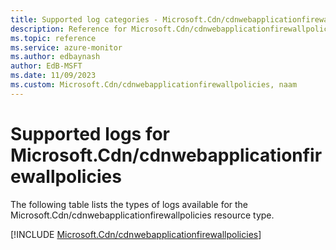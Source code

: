 ```yaml
---
title: Supported log categories - Microsoft.Cdn/cdnwebapplicationfirewallpolicies
description: Reference for Microsoft.Cdn/cdnwebapplicationfirewallpolicies in Azure Monitor Logs.
ms.topic: reference
ms.service: azure-monitor
ms.author: edbaynash
author: EdB-MSFT
ms.date: 11/09/2023
ms.custom: Microsoft.Cdn/cdnwebapplicationfirewallpolicies, naam
---
```





# Supported logs for Microsoft.Cdn/cdnwebapplicationfirewallpolicies  
The following table lists the types of logs available for the Microsoft.Cdn/cdnwebapplicationfirewallpolicies resource type.
  
  
[!INCLUDE [Microsoft.Cdn/cdnwebapplicationfirewallpolicies](./includes/microsoft-cdn-cdnwebapplicationfirewallpolicies-logs-include.md)]
  
